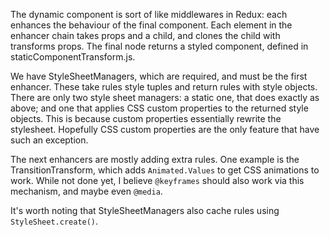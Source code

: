The dynamic component is sort of like middlewares in Redux: each enhances the behaviour of the final component. Each element in the enhancer chain takes props and a child, and clones the child with transforms props. The final node returns a styled component, defined in staticComponentTransform.js.

We have StyleSheetManagers, which are required, and must be the first enhancer. These take rules style tuples and return rules with style objects. There are only two style sheet managers: a static one, that does exactly as above; and one that applies CSS custom properties to the returned style objects. This is because custom properties essentially rewrite the stylesheet. Hopefully CSS custom properties are the only feature that have such an exception.

The next enhancers are mostly adding extra rules. One example is the TransitionTransform, which adds `Animated.Values` to get CSS animations to work. While not done yet, I believe `@keyframes` should also work via this mechanism, and maybe even `@media`.

It's worth noting that StyleSheetManagers also cache rules using `StyleSheet.create()`.
